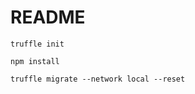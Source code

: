 # README

```
truffle init
```

```
npm install
```

```
truffle migrate --network local --reset
```
